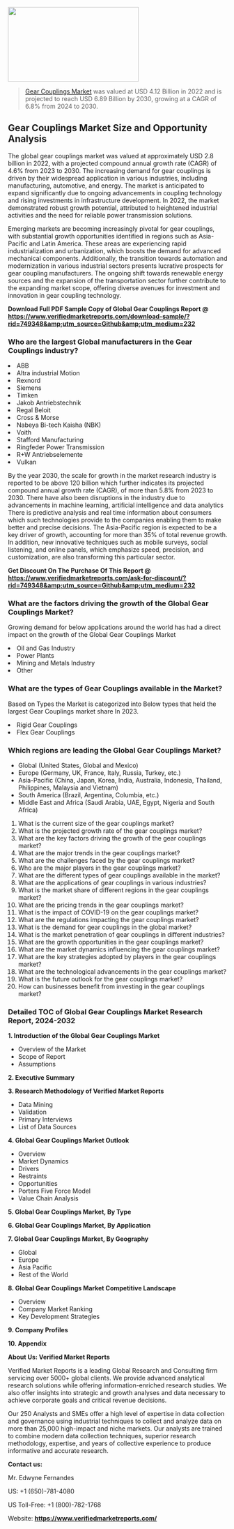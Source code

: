 
<img src="https://ffe5etoiles.com/wp-content/uploads/2024/12/MST1-300x171.png" alt="" width="300" height="171" class="alignnone size-medium wp-image-20088" /><blockquote><p><p><a href="https://www.verifiedmarketreports.com/download-sample/?rid=749348&utm_source=Github&utm_medium=232" target="_blank">Gear Couplings Market</a> was valued at USD 4.12 Billion in 2022 and is projected to reach USD 6.89 Billion by 2030, growing at a CAGR of 6.8% from 2024 to 2030.</p></blockquote><p><h2>Gear Couplings Market Size and Opportunity Analysis</h2><p>The global gear couplings market was valued at approximately USD 2.8 billion in 2022, with a projected compound annual growth rate (CAGR) of 4.6% from 2023 to 2030. The increasing demand for gear couplings is driven by their widespread application in various industries, including manufacturing, automotive, and energy. The market is anticipated to expand significantly due to ongoing advancements in coupling technology and rising investments in infrastructure development. In 2022, the market demonstrated robust growth potential, attributed to heightened industrial activities and the need for reliable power transmission solutions.</p><p>Emerging markets are becoming increasingly pivotal for gear couplings, with substantial growth opportunities identified in regions such as Asia-Pacific and Latin America. These areas are experiencing rapid industrialization and urbanization, which boosts the demand for advanced mechanical components. Additionally, the transition towards automation and modernization in various industrial sectors presents lucrative prospects for gear coupling manufacturers. The ongoing shift towards renewable energy sources and the expansion of the transportation sector further contribute to the expanding market scope, offering diverse avenues for investment and innovation in gear coupling technology.</p></p><p class=""><strong>Download Full PDF Sample Copy of Global Gear Couplings Report @ <a href="https://www.verifiedmarketreports.com/download-sample/?rid=749348&amp;utm_source=Github&amp;utm_medium=232" target="_blank">https://www.verifiedmarketreports.com/download-sample/?rid=749348&amp;utm_source=Github&amp;utm_medium=232</a></strong></p><h3 id="" class="">Who are the largest Global manufacturers in the Gear Couplings industry?</h3><p><li>ABB</li><li> Altra industrial Motion</li><li> Rexnord</li><li> Siemens</li><li> Timken</li><li> Jakob Antriebstechnik</li><li> Regal Beloit</li><li> Cross & Morse</li><li> Nabeya Bi-tech Kaisha (NBK)</li><li> Voith</li><li> Stafford Manufacturing</li><li> Ringfeder Power Transmission</li><li> R+W Antriebselemente</li><li> Vulkan</li></p><div class=""><div class="" dir="" data-message-author-role="" data-message-id="" data-message-model-slug=""><div class=""><div class=""><div class=""><div class="" dir="" data-message-author-role="" data-message-id="" data-message-model-slug=""><div class=""><div class=""><p>By the year 2030, the scale for growth in the market research industry is reported to be above 120 billion which further indicates its projected compound annual growth rate (CAGR), of more than 5.8% from 2023 to 2030. There have also been disruptions in the industry due to advancements in machine learning, artificial intelligence and data analytics There is predictive analysis and real time information about consumers which such technologies provide to the companies enabling them to make better and precise decisions. The Asia-Pacific region is expected to be a key driver of growth, accounting for more than 35% of total revenue growth. In addition, new innovative techniques such as mobile surveys, social listening, and online panels, which emphasize speed, precision, and customization, are also transforming this particular sector.</p><p><strong>Get Discount On The Purchase Of This Report @&nbsp; <a href="https://www.verifiedmarketreports.com/ask-for-discount/?rid=749348&amp;utm_source=Github&amp;utm_medium=232" target="_blank">https://www.verifiedmarketreports.com/ask-for-discount/?rid=749348&amp;utm_source=Github&amp;utm_medium=232</a></strong></p></div></div></div></div></div></div></div></div><h3 id="" class="">What are the factors driving the growth of the Global Gear Couplings Market?</h3><p id="" class="">Growing demand for below applications around the world has had a direct impact on the growth of the Global Gear Couplings Market</p><p id="" class=""><li>Oil and Gas Industry</li><li> Power Plants</li><li> Mining and Metals Industry</li><li> Other</li></p><h3 id="" class="">What are the types of Gear Couplings available in the Market?</h3><p id="" class="">Based on Types the Market is categorized into Below types that held the largest Gear Couplings market share In 2023.</p><p id="" class=""><li>Rigid Gear Couplings</li><li> Flex Gear Couplings</li></p><h3 id="" class="">Which regions are leading the Global Gear Couplings Market?</h3><ul><li>Global (United States, Global and Mexico)</li><li>Europe (Germany, UK, France, Italy, Russia, Turkey, etc.)</li><li>Asia-Pacific (China, Japan, Korea, India, Australia, Indonesia, Thailand, Philippines, Malaysia and Vietnam)</li><li>South America (Brazil, Argentina, Columbia, etc.)</li><li>Middle East and Africa (Saudi Arabia, UAE, Egypt, Nigeria and South Africa)</li></ul><p><ol> <li>What is the current size of the gear couplings market?</li> <li>What is the projected growth rate of the gear couplings market?</li> <li>What are the key factors driving the growth of the gear couplings market?</li> <li>What are the major trends in the gear couplings market?</li> <li>What are the challenges faced by the gear couplings market?</li> <li>Who are the major players in the gear couplings market?</li> <li>What are the different types of gear couplings available in the market?</li> <li>What are the applications of gear couplings in various industries?</li> <li>What is the market share of different regions in the gear couplings market?</li> <li>What are the pricing trends in the gear couplings market?</li> <li>What is the impact of COVID-19 on the gear couplings market?</li> <li>What are the regulations impacting the gear couplings market?</li> <li>What is the demand for gear couplings in the global market?</li> <li>What is the market penetration of gear couplings in different industries?</li> <li>What are the growth opportunities in the gear couplings market?</li> <li>What are the market dynamics influencing the gear couplings market?</li> <li>What are the key strategies adopted by players in the gear couplings market?</li> <li>What are the technological advancements in the gear couplings market?</li> <li>What is the future outlook for the gear couplings market?</li> <li>How can businesses benefit from investing in the gear couplings market?</li></ol></p><h3 id="" class="">Detailed TOC of Global Gear Couplings Market Research Report, 2024-2032</h3><p id="" class=""><strong>1. Introduction of the Global Gear Couplings Market</strong></p><ul><li>Overview of the Market</li><li>Scope of Report</li><li>Assumptions</li></ul><p id="" class=""><strong>2. Executive Summary</strong></p><p id="" class=""><strong>3. Research Methodology of&nbsp;Verified Market Reports</strong></p><ul><li>Data Mining</li><li>Validation</li><li>Primary Interviews</li><li>List of Data Sources</li></ul><p id="" class=""><strong>4. Global Gear Couplings Market Outlook</strong></p><ul><li>Overview</li><li>Market Dynamics</li><li>Drivers</li><li>Restraints</li><li>Opportunities</li><li>Porters Five Force Model</li><li>Value Chain Analysis</li></ul><p id="" class=""><strong>5. Global Gear Couplings Market, By&nbsp;Type</strong></p><p id="" class=""><strong>6. Global Gear Couplings Market, By Application</strong></p><p id="" class=""><strong>7. Global Gear Couplings Market, By Geography</strong></p><ul><li>Global</li><li>Europe</li><li>Asia Pacific</li><li>Rest of the World</li></ul><p id="" class=""><strong>8. Global Gear Couplings Market Competitive Landscape</strong></p><ul><li>Overview</li><li>Company Market Ranking</li><li>Key Development Strategies</li></ul><p id="" class=""><strong>9. Company Profiles</strong></p><p id="" class=""><strong>10. Appendix</strong></p><p id="" class=""><strong>About Us: Verified Market Reports</strong></p><p id="" class="">Verified Market Reports is a leading Global Research and Consulting firm servicing over 5000+ global clients. We provide advanced analytical research solutions while offering information-enriched research studies. We also offer insights into strategic and growth analyses and data necessary to achieve corporate goals and critical revenue decisions.</p><p id="" class="">Our 250 Analysts and SMEs offer a high level of expertise in data collection and governance using industrial techniques to collect and analyze data on more than 25,000 high-impact and niche markets. Our analysts are trained to combine modern data collection techniques, superior research methodology, expertise, and years of collective experience to produce informative and accurate research.</p><p id="" class=""><strong>Contact us:</strong></p><p id="" class="">Mr. Edwyne Fernandes</p><p id="" class="">US: +1 (650)-781-4080</p><p id="" class="">US Toll-Free: +1 (800)-782-1768</p><p id="" class="">Website: <a target="" data-test-app-aware-link=""><strong>https://www.verifiedmarketreports.com/</strong></a></p>
